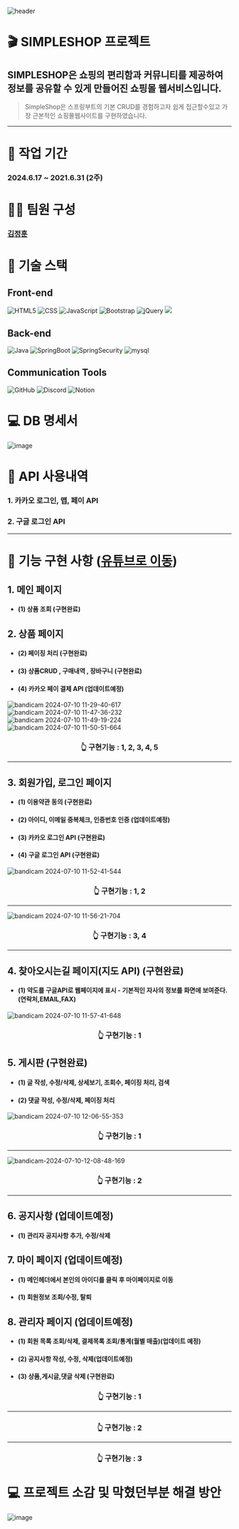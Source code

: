 ![header](https://github.com/kimjjjhun/2024-04-SpringBoot/assets/157094653/0e6540e0-306d-4b8c-930b-65f9ce26814c)



# 🎬 SIMPLESHOP 프로젝트
 ##  SIMPLESHOP은 쇼핑의 편리함과 커뮤니티를 제공하여 정보를 공유할 수 있게 만들어진 쇼핑몰 웹서비스입니다.
>SimpleShop은 스프링부트의 기본 CRUD를 경험하고자 쉽게 접근할수있고 가장 근본적인 쇼핑몰웹사이트를 구현하였습니다.
</details>

---


# 📆   작업 기간
### 2024.6.17 ~ 2021.6.31 (2주)

# 👩‍💻   팀원 구성
### [김정훈](https://github.com/kimjjjhun/2024-04-SpringBoot/assets/157094653/6fa04299-30a6-4466-8a01-ca4ed3c95b2f)


# 🎯 기술 스택
## Front-end 
<div>
<img alt="HTML5" src="https://img.shields.io/badge/html5-%23E34F26.svg?style=for-the-badge&logo=html5&logoColor=white"/>
<img alt="CSS" src="https://img.shields.io/badge/css-1572B6?style=for-the-badge&logo=css3&logoColor=white"/>
<img alt="JavaScript" src="https://img.shields.io/badge/javascript-%23323330.svg?style=for-the-badge&logo=javascript&logoColor=%23F7DF1E"/>
<img alt="Bootstrap" src="https://img.shields.io/badge/bootstrap-%23563D7C.svg?style=for-the-badge&logo=bootstrap&logoColor=white"/>
<img alt="jQuery" src="https://img.shields.io/badge/jquery-%230769AD.svg?style=for-the-badge&logo=jquery&logoColor=white"/>


 <img src="https://img.shields.io/badge/Thymeleaf-005F0F?style=for-the-badge&logo=Thymeleaf&logoColor=white">
</div>

## Back-end 
 <div>
 <img alt="Java" src="https://img.shields.io/badge/java-%23ED8B00.svg?style=for-the-badge&logo=java&logoColor=white"/>
 <img alt="SpringBoot" src="https://img.shields.io/badge/springboot-6DB33F?style=for-the-badge&logo=springboot&logoColor=white">
  <img alt="SpringSecurity" src="https://img.shields.io/badge/Spring Security-6DB33F?style=for-the-badge&logo=Spring Security&logoColor=white">
 <img alt="mysql" src="https://img.shields.io/badge/mysql-4479A1?style=for-the-badge&logo=mysql&logoColor=white"/>
 </div>
 
## Communication Tools
<div>
<img alt="GitHub" src="https://img.shields.io/badge/github-%23121011.svg?style=for-the-badge&logo=github&logoColor=white"/>   
<img alt="Discord" src="https://img.shields.io/badge/Discord-%237289DA.svg?style=for-the-badge&logo=discord&logoColor=white"/>
<img alt="Notion" src="https://img.shields.io/badge/Notion-%23000000.svg?style=for-the-badge&logo=notion&logoColor=white"/>
</div>

# 💻 DB 명세서
![image](https://github.com/kimjjjhun/2024-04-SpringBoot/assets/157094653/52b351b9-1d7c-40e3-b964-61e428b8eb60)

 
# 📜 API 사용내역

 ### 1. 카카오 로그인, 맵, 페이 API

 ### 2. 구글 로그인 API

 ---

# 📄 기능 구현 사항 ([유튜브로 이동](https://www.youtube.com/watch?app=desktop&v=n38M9lNqI_4))
## 1. 메인 페이지    
  * ####  (1) 상품 조회 (구현완료)   
   
## 2. 상품 페이지
  * #### (2) 페이징 처리 (구현완료)
  * #### (3) 상품CRUD , 구매내역 , 장바구니 (구현완료)
  * #### (4) 카카오 페이 결제 API (업데이트예정)
 
  
![bandicam 2024-07-10 11-29-40-617](https://github.com/kimjjjhun/2024-04-SpringBoot/assets/157094653/cb06512b-d376-4b9c-83b4-8c2a03953d98)
![bandicam 2024-07-10 11-47-36-232](https://github.com/kimjjjhun/2024-04-SpringBoot/assets/157094653/39144a09-4986-41bc-8860-e0176ba00be9)
![bandicam 2024-07-10 11-49-19-224](https://github.com/kimjjjhun/2024-04-SpringBoot/assets/157094653/07784003-2121-4c90-92f3-6a53c5ff7291)
![bandicam 2024-07-10 11-50-51-664](https://github.com/kimjjjhun/2024-04-SpringBoot/assets/157094653/2cfc5871-fbf9-4d59-84f2-a2a583c24c02)
 
### <p align="center"> :point_up_2: 구현기능 : 1, 2, 3, 4, 5 </p>

--- 

 ## 3. 회원가입, 로그인 페이지   
   * #### (1) 이용약관 동의 (구현완료)   
   * #### (2) 아이디, 이메일 중복체크, 인증번호 인증 (업데이트예정)      
   * #### (3) 카카오 로그인 API (구현완료)
   * #### (4) 구글 로그인 API (구현완료)

   ![bandicam 2024-07-10 11-52-41-544](https://github.com/kimjjjhun/2024-04-SpringBoot/assets/157094653/94a0ffa9-09f2-4a76-8338-f2e9c02044bd)

   
  ### <p align="center"> :point_up_2: 구현기능 : 1, 2 </p>
  ---
  
   ![bandicam 2024-07-10 11-56-21-704](https://github.com/kimjjjhun/2024-04-SpringBoot/assets/157094653/768ce9e5-f9a3-4b25-92e3-b915f1dd0ea5)

   
  ### <p align="center"> :point_up_2: 구현기능 : 3, 4 </p>
 ---

 ## 4. 찾아오시는길 페이지(지도 API) (구현완료)  
   * #### (1) 약도를 구글API로 웹페이지에 표시 - 기본적인 자사의 정보를 화면에 보여준다. (연락처,EMAIL,FAX)   
         


  ![bandicam 2024-07-10 11-57-41-648](https://github.com/kimjjjhun/2024-04-SpringBoot/assets/157094653/c3eb1b90-f1eb-460e-86fe-1c41ca1d2904)


### <p align="center"> :point_up_2: 구현기능 : 1 </p>
                     

 ## 5. 게시판 (구현완료)   
   * #### (1) 글 작성, 수정/삭제, 상세보기, 조회수, 페이징 처리, 검색        
   * #### (2) 댓글 작성, 수정/삭제, 페이징 처리        
  
  ![bandicam 2024-07-10 12-06-55-353](https://github.com/kimjjjhun/2024-04-SpringBoot/assets/157094653/67c2733d-3f0e-4227-a97a-d4d2f5d1911d)

  
 ### <p align="center"> :point_up_2: 구현기능 : 1 </p>
  ---
  
  ![bandicam-2024-07-10-12-08-48-169](https://github.com/kimjjjhun/2024-04-SpringBoot/assets/157094653/47075642-c8c1-49df-8679-aeb8ce66b8e5)

  
### <p align="center"> :point_up_2: 구현기능 : 2 </p>
  ---
  
 ## 6. 공지사항 (업데이트예정)   
   * #### (1) 관리자 공지사항 추가, 수정/삭제     
  


 ## 7. 마이 페이지 (업데이트예정)
   * #### (1) 메인헤더에서 본인의 아이디를 클릭 후 마이페이지로 이동 
   * #### (1) 회원정보 조회/수정, 탈퇴   

    
 ## 8. 관리자 페이지 (업데이트예정)  
   * #### (1) 회원 목록 조회/삭제, 결제목록 조회/통계(월별 매출)(업데이트 예정)    
   * #### (2) 공지사항 작성, 수정, 삭제(업데이트예정)
   * #### (3) 상품,게시글,댓글 삭제 (구현완료)




### <p align="center"> :point_up_2: 구현기능 : 1 </p>

---



 ### <p align="center"> :point_up_2: 구현기능 : 2 </p>

---



### <p align="center"> :point_up_2: 구현기능 : 3 </p>

# 💻 프로젝트 소감 및 막혔던부분 해결 방안
![image](https://github.com/kimjjjhun/2024-04-SpringBoot/assets/157094653/27ac4fff-d09f-4515-bf4a-d030344ff7df)


